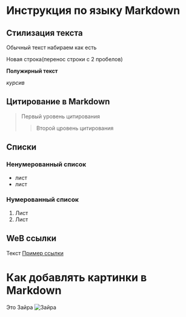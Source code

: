 # Инструкция по языку Markdown

## Стилизация текста


Обычный текст набираем как есть

Новая строка(перенос строки с 2 пробелов)

**Полужирный текст** 

*курсив*



## Цитирование в Markdown
> Первый уровень цитирования 
>> Второй цровень цитирования 

##  Списки 
### Ненумерованный список
* лист 
* лист

### Нумерованный список 
1. Лист
2. Лист 
 

 ## WeB ссылки 
 Текст [Пример ссылки](http.example.com "всплывающая подсказка")

# Как добавлять картинки в Markdown
Это Зайра
![Зайра](Zyra.jpg)

